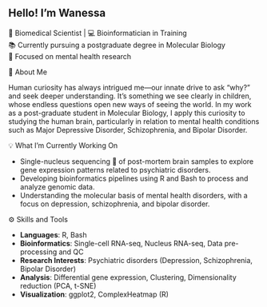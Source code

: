## Hello! I’m Wanessa

🔬 Biomedical Scientist | 💻 Bioinformatician in Training  
📚 Currently pursuing a postgraduate degree in Molecular Biology  
🧠 Focused on mental health research  

🧬 About Me

Human curiosity has always intrigued me—our innate drive to ask “why?” and seek deeper understanding. It’s something we see clearly in children, whose endless questions open new ways of seeing the world. In my work as a post-graduate student in Molecular Biology, I apply this curiosity to studying the human brain, particularly in relation to mental health conditions such as Major Depressive Disorder, Schizophrenia, and Bipolar Disorder. 

💡 What I’m Currently Working On
- Single-nucleus sequencing 🧬 of post-mortem brain samples to explore gene expression patterns related to psychiatric disorders.
- Developing bioinformatics pipelines using R and Bash to process and analyze genomic data.
- Understanding the molecular basis of mental health disorders, with a focus on depression, schizophrenia, and bipolar disorder.

⚙️ Skills and Tools
- **Languages**: R, Bash  
- **Bioinformatics**: Single-cell RNA-seq, Nucleus RNA-seq, Data pre-processing and QC  
- **Research Interests**: Psychiatric disorders (Depression, Schizophrenia, Bipolar Disorder)  
- **Analysis**: Differential gene expression, Clustering, Dimensionality reduction (PCA, t-SNE)  
- **Visualization**: ggplot2, ComplexHeatmap (R)
